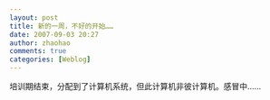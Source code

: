 ```yaml
---
layout: post
title: 新的一周，不好的开始……
date: 2007-09-03 20:27
author: zhaohao
comments: true
categories: [Weblog]
---
```

培训期结束，分配到了计算机系统，但此计算机非彼计算机。感冒中……

